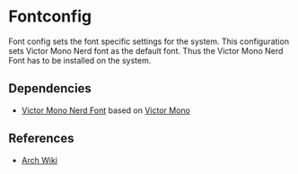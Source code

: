 # Fontconfig

Font config sets the font specific settings for the system. This configuration
sets Victor Mono Nerd font as the default font. Thus the Victor Mono Nerd Font
has to be installed on the system.

## Dependencies

- [Victor Mono Nerd Font](https://github.com/ryanoasis/nerd-fonts) based on
  [Victor Mono](https://github.com/rubjo/victor-mono)

## References

- [Arch Wiki](https://wiki.archlinux.org/title/font_configuration)
